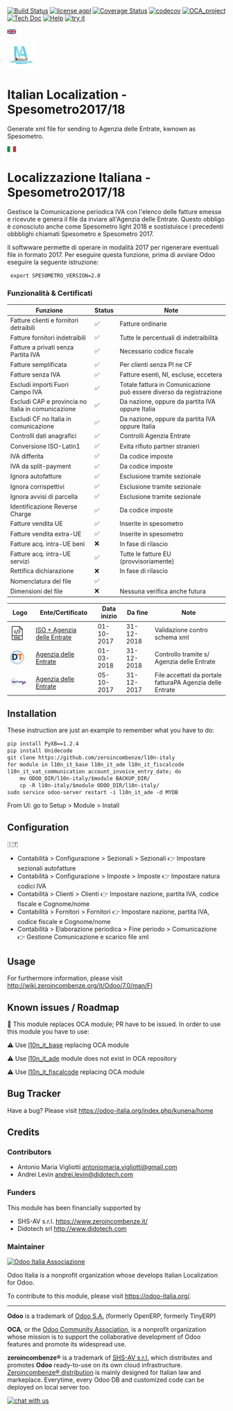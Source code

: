 [![Build Status](https://travis-ci.org/zeroincombenze/l10n-italy.svg?branch=7.0)](https://travis-ci.org/zeroincombenze/l10n-italy)
[![license agpl](https://img.shields.io/badge/licence-AGPL--3-blue.svg)](http://www.gnu.org/licenses/agpl-3.0.html)
[![Coverage Status](https://coveralls.io/repos/github/zeroincombenze/l10n-italy/badge.svg?branch=7.0)](https://coveralls.io/github/zeroincombenze/l10n-italy?branch=7.0)
[![codecov](https://codecov.io/gh/zeroincombenze/l10n-italy/branch/7.0/graph/badge.svg)](https://codecov.io/gh/zeroincombenze/l10n-italy/branch/7.0)
[![OCA_project](http://www.zeroincombenze.it/wp-content/uploads/ci-ct/prd/button-oca-7.svg)](https://github.com/OCA/l10n-italy/tree/7.0)
[![Tech Doc](http://www.zeroincombenze.it/wp-content/uploads/ci-ct/prd/button-docs-7.svg)](http://wiki.zeroincombenze.org/en/Odoo/7.0/dev)
[![Help](http://www.zeroincombenze.it/wp-content/uploads/ci-ct/prd/button-help-7.svg)](http://wiki.zeroincombenze.org/en/Odoo/7.0/man/FI)
[![try it](http://www.zeroincombenze.it/wp-content/uploads/ci-ct/prd/button-try-it-7.svg)](http://erp7.zeroincombenze.it)


[![en](https://github.com/zeroincombenze/grymb/blob/master/flags/en_US.png)](https://www.facebook.com/groups/openerp.italia/)

[![icon](static/src/img/icon.png)](https://travis-ci.org/zeroincombenze)

Italian Localization - Spesometro2017/18
========================================

Generate xml file for sending to Agenzia delle Entrate, kwnown as Spesometro.



[![it](https://github.com/zeroincombenze/grymb/blob/master/flags/it_IT.png)](https://www.facebook.com/groups/openerp.italia/)

Localizzazione Italiana - Spesometro2017/18
===========================================

Gestisce la Comunicazione periodica IVA con l'elenco delle fatture emesse e
ricevute e genera il file da inviare all'Agenzia delle Entrate.
Questo obbligo è conosciuto anche come Spesometro light 2018 e sostistuisce i
precedenti obbblighi chiamati Spesometro e Spesometro 2017.

Il softwware permette di operare in modalità 2017 per rigenerare eventuali file
in formato 2017. Per eseguire questa funzione, prima di avviare Odoo eseguire
la seguente istruzione:

     export SPESOMETRO_VERSION=2.0


### Funzionalità & Certificati

Funzione | Status | Note
--- | --- | ---
Fatture clienti e fornitori detraibili | :white_check_mark: | Fatture ordinarie
Fatture fornitori indetraibili | :white_check_mark: | Tutte le percentuali di indetraibilità
Fatture a privati senza Partita IVA| :white_check_mark: | Necessario codice fiscale
Fatture semplificata | :white_check_mark: | Per clienti senza PI ne CF
Fatture senza IVA | :white_check_mark: | Fatture esenti, NI, escluse, eccetera
Escludi importi Fuori Campo IVA | :white_check_mark: | Totale fattura in Comunicazione può essere diverso da registrazione
Escludi CAP e provincia no Italia in comunicazione | :white_check_mark: | Da nazione, oppure da partita IVA oppure Italia
Escludi CF no Italia in comunicazione | :white_check_mark: | Da nazione, oppure da partita IVA oppure Italia
Controlli dati anagrafici | :white_check_mark: | Controlli Agenzia Entrate
Conversione ISO-Latin1 | :white_check_mark: | Evita rifiuto partner stranieri
IVA differita | :white_check_mark: | Da codice imposte
IVA da split-payment | :white_check_mark: | Da codice imposte
Ignora autofatture | :white_check_mark: | Esclusione tramite sezionale
Ignora corrispettivi | :white_check_mark: | Esclusione tramite sezionale
Ignora avvisi di parcella | :white_check_mark: | Esclusione tramite sezionale
Identificazione Reverse Charge | :white_check_mark: | Da codice imposte
Fatture vendita UE | :white_check_mark: | Inserite in spesometro
Fatture vendita extra-UE | :white_check_mark: | Inserite in spesometro
Fatture acq. intra-UE beni | :x: | In fase di rilascio
Fatture acq. intra-UE servizi | :white_check_mark: | Tutte le fatture EU (provvisoriamente)
Rettifica dichiarazione | :x: | In fase di rilascio
Nomenclatura del file | :white_check_mark: |
Dimensioni del file | :x: | Nessuna verifica anche futura

Logo | Ente/Certificato | Data inizio | Da fine | Note
--- | --- | --- | --- | ---
[![xml_schema](https://github.com/zeroincombenze/grymb/blob/master/certificates/iso/icons/xml-schema.png)](https://github.com/zeroincombenze/grymb/blob/master/certificates/iso/scope/xml-schema.md) | [ISO + Agenzia delle Entrate](http://www.agenziaentrate.gov.it/wps/content/Nsilib/Nsi/Strumenti/Specifiche+tecniche/Specifiche+tecniche+comunicazioni/Fatture+e+corrispettivi+ST/) | 01-10-2017 | 31-12-2018 | Validazione contro schema xml
[![DesktopTelematico](https://github.com/zeroincombenze/grymb/blob/master/certificates/ade/icons/DesktopTelematico.png)](https://github.com/zeroincombenze/grymb/blob/master/certificates/ade/scope/DesktopTelematico.md) | [Agenzia delle Entrate](http://www.agenziaentrate.gov.it/wps/content/nsilib/nsi/schede/comunicazioni/dati+fatture+%28c.d.+nuovo+spesometro%29/software+di+controllo+dati+fatture+%28c.d.+nuovo+spesometro%29) | 01-03-2018 | 31-12-2018 | Controllo tramite s/ Agenzia delle Entrate
[![xml_schema](https://github.com/zeroincombenze/grymb/blob/master/certificates/ade/icons/fatturapa.png)](https://github.com/zeroincombenze/grymb/blob/master/certificates/ade/scope/fatturapa.md) | [Agenzia delle Entrate](http://www.agenziaentrate.gov.it/wps/content/Nsilib/Nsi/Strumenti/Specifiche+tecniche/Specifiche+tecniche+comunicazioni/Fatture+e+corrispettivi+ST/) | 05-10-2017 | 31-12-2017 | File accettati da portale fatturaPA Agenzia delle Entrate


Installation
------------

These instruction are just an example to remember what you have to do:

    pip install PyXB==1.2.4
    pip install Unidecode
    git clone https://github.com/zeroincombenze/l10n-italy
    for module in l10n_it_base l10n_it_ade l10n_it_fiscalcode l10n_it_vat_communication account_invoice_entry_date; do
        mv ODOO_DIR/l10n-italy/$module BACKUP_DIR/
        cp -R l10n-italy/$module ODOO_DIR/l10n-italy/
    sudo service odoo-server restart -i l10n_it_ade -d MYDB

From UI: go to Setup > Module > Install


Configuration
-------------

:it:

* Contabilità > Configurazione > Sezionali > Sezionali :point_right: Impostare sezionali autofatture
* Contabilità > Configurazione > Imposte > Imposte :point_right: Impostare natura codici IVA
* Contabilità > Clienti > Clienti :point_right: Impostare nazione, partita IVA, codice fiscale e Cognome/nome
* Contabilità > Fornitori > Fornitori :point_right: Impostare nazione, partita IVA, codice fiscale e Cognome/nome
* Contabilità > Elaborazione periodica > Fine periodo > Comunicazione :point_right: Gestione Comunicazione e scarico file xml


Usage
-----

For furthermore information, please visit http://wiki.zeroincombenze.org/it/Odoo/7.0/man/FI



Known issues / Roadmap
----------------------

:ticket: This module replaces OCA module; PR have to be issued.
In order to use this module you have to use:

:warning: Use [l10n_it_base](l10n_it_base/) replacing OCA module

:warning: Use [l10n_it_ade](l10n_it_ade/) module does not exist in OCA repository

:warning: Use [l10n_it_fiscalcode](l10n_it_fiscalcode/) replacing OCA module


Bug Tracker
-----------

Have a bug? Please visit https://odoo-italia.org/index.php/kunena/home


Credits
-------

### Contributors

* Antonio Maria Vigliotti <antoniomaria.vigliotti@gmail.com>
* Andrei Levin <andrei.levin@didotech.com>

### Funders

This module has been financially supported by

* SHS-AV s.r.l. <https://www.zeroincombenze.it/>
* Didotech srl <http://www.didotech.com>

### Maintainer

[![Odoo Italia Associazione](https://www.odoo-italia.org/images/Immagini/Odoo%20Italia%20-%20126x56.png)](https://odoo-italia.org)

Odoo Italia is a nonprofit organization whose develops Italian Localization for
Odoo.

To contribute to this module, please visit <https://odoo-italia.org/>.


[//]: # (copyright)

----

**Odoo** is a trademark of [Odoo S.A.](https://www.odoo.com/) (formerly OpenERP, formerly TinyERP)

**OCA**, or the [Odoo Community Association](http://odoo-community.org/), is a nonprofit organization whose
mission is to support the collaborative development of Odoo features and
promote its widespread use.

**zeroincombenze®** is a trademark of [SHS-AV s.r.l.](http://www.shs-av.com/)
which distributes and promotes **Odoo** ready-to-use on its own cloud infrastructure.
[Zeroincombenze® distribution](http://wiki.zeroincombenze.org/en/Odoo)
is mainly designed for Italian law and markeplace.
Everytime, every Odoo DB and customized code can be deployed on local server too.

[//]: # (end copyright)

[//]: # (addons)

[//]: # (end addons)

[![chat with us](https://www.shs-av.com/wp-content/chat_with_us.gif)](https://tawk.to/85d4f6e06e68dd4e358797643fe5ee67540e408b)
